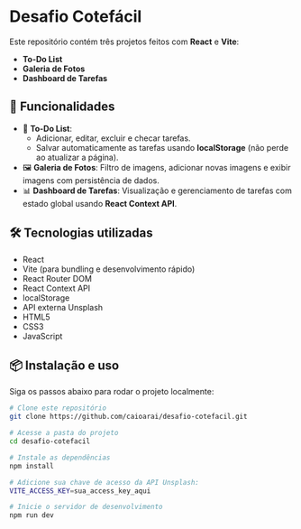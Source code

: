 # Desafio Cotefácil

Este repositório contém três projetos feitos com **React** e **Vite**:

- **To-Do List**
- **Galeria de Fotos**
- **Dashboard de Tarefas**

## 🚀 Funcionalidades

- 📝 **To-Do List**: 
  - Adicionar, editar, excluir e checar tarefas.
  - Salvar automaticamente as tarefas usando **localStorage** (não perde ao atualizar a página).
- 🖼️ **Galeria de Fotos**: Filtro de imagens, adicionar novas imagens e exibir imagens com persistência de dados.
- 📊 **Dashboard de Tarefas**: Visualização e gerenciamento de tarefas com estado global usando **React Context API**.

## 🛠️ Tecnologias utilizadas

- React
- Vite (para bundling e desenvolvimento rápido)
- React Router DOM
- React Context API
- localStorage
- API externa Unsplash
- HTML5
- CSS3
- JavaScript

## 📦 Instalação e uso

Siga os passos abaixo para rodar o projeto localmente:

```bash
# Clone este repositório
git clone https://github.com/caioarai/desafio-cotefacil.git

# Acesse a pasta do projeto
cd desafio-cotefacil

# Instale as dependências
npm install

# Adicione sua chave de acesso da API Unsplash:
VITE_ACCESS_KEY=sua_access_key_aqui

# Inicie o servidor de desenvolvimento
npm run dev
